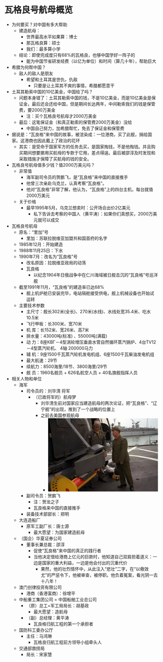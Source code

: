 # 瓦格良号航母概览

* 为何要买？对中国有多大帮助
  * 建造航母：
    * 世界最高水平如果算：博士
    * 那瓦格良算：硕士
    * 我们：最多算小学
  * 结论：即使完成度只有68%的瓦格良，也够中国学好一阵子的
    * 能为中国节省研发经费（以亿为单位）和时间（算几十年），帮助巨大
* 希腊为何帮中国？
  * 敌人的敌人是朋友
    * 希望和土耳其是世仇，仇敌
      * 只要是让土耳其不爽的事情，希腊都愿意干
* 土耳其勒索中国的10亿美金，中国给了吗？
  * 问题本身错了：土耳其勒索中国的钱，不是10亿美金，而是10亿美金是保证金，最后还会还给中国，但是期间长达两年，中间勒索我们的钱是保管费，要2000万美金
    * 注：买个瓦格良号航母才2000万美金
  * 最后：这笔保证金（和真正勒索的保管费2000万美金）没给
    * 中国自己努力，加希腊帮忙，免去了保证金和保管费
* 据说是：“瓦良格”来中国的故事，被渲染成：一位港商，买了此舰，捐给国家。这港商也因此戴上了政治的花环
  * 其实：是受命于国家军方的任务去买，是国家掏钱，不是他掏钱。并且购买期间想要挪用买航母的专款于它用，差点得逞。最后被邵淳及时发现和采取措施才保障了买航母的钱的安全。
* 瓦格良号航母值多少钱？值2000万美元吗？
  * 非常值
    * 海军副司令员的贺鹏飞，是“瓦良格”来中国的直接推手
    * 他曾三次亲赴乌克兰，认真考察“瓦良格”。
    * 他对“瓦良格”非常了解，他认为，“瓦良格”上的四台主机，每台就值2000万美元
  * 关于价格
    * 最早1995年5月，乌克兰想卖时：公开场合出价2亿美元
      * 私下告诉去考察的中国人（黄平涛）：如果你们真想买，2000万美元就可以成交
* 瓦格良号航母
  * 原名：“里加”号
    * 里加：苏联拉脱维亚加盟共和国首府的名字
  * 1985年12月：开始建造
  * 1988年11月25日：下水
  * 1990年7月：改名为“瓦良格”号
    * 改名原因：拉脱维亚政局的动荡
    * 瓦良格
      * 以纪念1904年日俄战争中在仁川海域被日舰击沉的“瓦良格”号巡洋舰
  * 截至1991年11月，“瓦良格”的建造率已达68%
    * 舰上机炉舱已安装完毕，电站隔舱接受供电，舰上机械设备也开始试运转
  * 主要技术参数
    * 主尺寸：舰长302米(全长)、270米(水线)、水线处宽35.4米、吃水10.5米
    * 飞行甲板：长300米、宽70米
    * 机 库：长152米、宽26米、高7米
    * 排水量：43000吨(标准) 、55000吨(满载)
    * 动 力：8座КВГ－4型涡轮增压垂直水管自然循环蒸汽锅炉、4台TV12－4型蒸汽轮机、 4轴 200000马力
    * 辅 机：9座1500千瓦蒸汽轮机发电机组、6座1500千瓦柴油发电机组
    * 最大航速：29节
    * 续航力：8500海里/18节、3800海里/29节
    * 舰 员：1960名舰员 + 626名航空人员 + 40名旗舰指挥人员
* 相关人物和单位
  * 海军
    * 司令员的：刘华清 将军
      * （已故将军的）航母梦
        * 刘华清生前对国家应当建造航母的两次论证，把“瓦良格”、“辽宁舰”的出现，推到了一个战略的位置上
        * 之前去美国参观航母
          * ![liuhuaqing_visit_us_aircraft_carrier](../assets/img/liuhuaqing_visit_us_aircraft_carrier.webp)
    * 副司令员：贺鹏飞
      * 注：贺龙之子
      * 瓦良格来中国的直接推手
    * 装备技术部部长：郑明
  * 大连造船厂
    * 原军工副厂长：唐士源
      * 最大愿望：为国家建造航母
  * （国企）华夏证券公司
    * 董事长兼总裁：邵淳
      * 促使“瓦良格”来中国的真正的践行者
      * 当他决定借给港商上亿元的巨款时，他知道自己双肩担着道义：一边是国家的重大利益，一边是他会付出的沉重代价
        * 果然，他的壮烈情怀中，从此注入“悲壮”二字，在“以儆效尤”的严惩令下，他被审查，被停职。他负着冤案，看光阴一去十八年！
  * 澳门创律投资有限公司
    * 港商（香港富商）：徐增平
  * 中船重工集团公司 = 中国船舶工业总公司
    * （原）总工=军工局局长：胡基政
      * 最大愿望：造航母
    * （副）总经理：黄平涛
      * 瓦良格归航工程的第一个承担者
  * 国防科工委办公厅
    * 主任：马鸿琳
      * 瓦格良归航工程前方领导小组牵头人
  * 交通部救捞局
    * 局长：宋家慧
